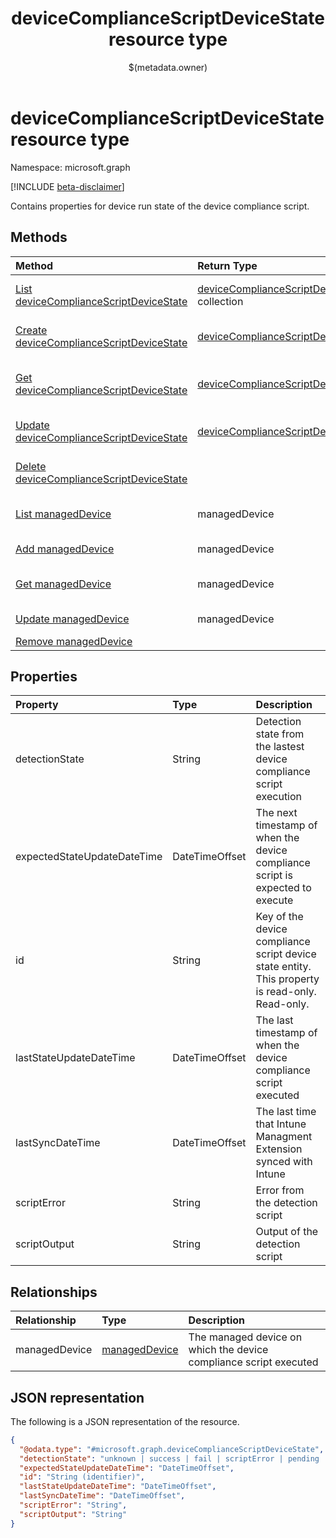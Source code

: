﻿---
title: "deviceComplianceScriptDeviceState resource type"
description: "Contains properties for device run state of the device compliance script."
localization_priority: Normal
author: "$(metadata.owner)"
ms.prod: "microsoft-identity-platform"
doc_type: "resourcePageType"
---

# deviceComplianceScriptDeviceState resource type

Namespace: microsoft.graph

[!INCLUDE [beta-disclaimer](../../includes/beta-disclaimer.md)]

Contains properties for device run state of the device compliance script.

## Methods

| Method                                                                                                | Return Type                                                                                 | Description                                                                      |
| :---------------------------------------------------------------------------------------------------- | :------------------------------------------------------------------------------------------ | :------------------------------------------------------------------------------- |
| [List deviceComplianceScriptDeviceState](../api/intune-devicecompliancescriptdevicestate-list.md)     | [deviceComplianceScriptDeviceState](intune-deviceComplianceScriptDeviceState.md) collection | List properties and relationships of a deviceComplianceScriptDeviceState object. |
| [Create deviceComplianceScriptDeviceState](../api/intune-devicecompliancescriptdevicestate-create.md) | [deviceComplianceScriptDeviceState](intune-deviceComplianceScriptDeviceState.md)            | Create a new deviceComplianceScriptDeviceState object.                           |
| [Get deviceComplianceScriptDeviceState](../api/intune-devicecompliancescriptdevicestate-get.md)       | [deviceComplianceScriptDeviceState](intune-deviceComplianceScriptDeviceState.md)            | Read properties and relationships of a deviceComplianceScriptDeviceState object. |
| [Update deviceComplianceScriptDeviceState](../api/intune-devicecompliancescriptdevicestate-update.md) | [deviceComplianceScriptDeviceState](intune-deviceComplianceScriptDeviceState.md)            | Update the properties of a deviceComplianceScriptDeviceState object.             |
| [Delete deviceComplianceScriptDeviceState](../api/intune-devicecompliancescriptdevicestate-delete.md) |                                                                                             | Delete a deviceComplianceScriptDeviceState object.                               |
| [List managedDevice](../api/intune-devicecompliancescriptdevicestate-list-manageddevice.md)           | managedDevice                                                                               | Get the managedDevice from a managedDevice navigation property.                  |
| [Add managedDevice](../api/intune-devicecompliancescriptdevicestate-post-manageddevice.md)            | managedDevice                                                                               | Add managedDevice by posting to the managedDevice collection.                    |
| [Get managedDevice](../api/intune-devicecompliancescriptdevicestate-get-manageddevice.md)             | managedDevice                                                                               | Read the properties and relationships of a managedDevice object.                 |
| [Update managedDevice](../api/intune-devicecompliancescriptdevicestate-update-manageddevice.md)       | managedDevice                                                                               | Update the properties of a managedDevice object.                                 |
| [Remove managedDevice](../api/intune-devicecompliancescriptdevicestate-delete-manageddevice.md)       |                                                                                             | Remove a managedDevice object.                                                   |

## Properties

| Property                    | Type           | Description                                                                                     |
| :-------------------------- | :------------- | :---------------------------------------------------------------------------------------------- |
| detectionState              | String         | Detection state from the lastest device compliance script execution                             |
| expectedStateUpdateDateTime | DateTimeOffset | The next timestamp of when the device compliance script is expected to execute                  |
| id                          | String         | Key of the device compliance script device state entity. This property is read-only. Read-only. |
| lastStateUpdateDateTime     | DateTimeOffset | The last timestamp of when the device compliance script executed                                |
| lastSyncDateTime            | DateTimeOffset | The last time that Intune Managment Extension synced with Intune                                |
| scriptError                 | String         | Error from the detection script                                                                 |
| scriptOutput                | String         | Output of the detection script                                                                  |

## Relationships

| Relationship  | Type                                           | Description                                                       |
| :------------ | :--------------------------------------------- | :---------------------------------------------------------------- |
| managedDevice | [managedDevice](../resources/manageddevice.md) | The managed device on which the device compliance script executed |

## JSON representation

The following is a JSON representation of the resource.

<!-- {
  "blockType": "resource",
  "keyProperty": "id",
  "@odata.type": "microsoft.graph.deviceComplianceScriptDeviceState",
  "baseType": "microsoft.graph.entity",
  "openType": False
}
-->

```json
{
  "@odata.type": "#microsoft.graph.deviceComplianceScriptDeviceState",
  "detectionState": "unknown | success | fail | scriptError | pending | notApplicable",
  "expectedStateUpdateDateTime": "DateTimeOffset",
  "id": "String (identifier)",
  "lastStateUpdateDateTime": "DateTimeOffset",
  "lastSyncDateTime": "DateTimeOffset",
  "scriptError": "String",
  "scriptOutput": "String"
}
```